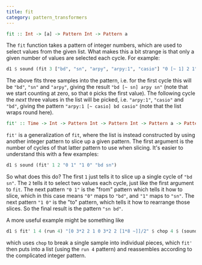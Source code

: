 ```yaml
---
title: fit
category: pattern_transformers
---
```


~~~~ haskell
fit :: Int -> [a] -> Pattern Int -> Pattern a
~~~~

The `fit` function takes a pattern of integer numbers, which are used to select values from the given list. What makes this a bit strange is that only a given number of values are selected each cycle. For example:

~~~~ haskell
d1 $ sound (fit 3 ["bd", "sn", "arpy", "arpy:1", "casio"] "0 [~ 1] 2 1")
~~~~

The above fits three samples into the pattern, i.e. for the first cycle this will be `"bd"`, `"sn"` and `"arpy"`, giving the result `"bd [~ sn] arpy sn"` (note that we start counting at zero, so that `0` picks the first value). The following cycle the *next* three values in the list will be picked, i.e. `"arpy:1"`, `"casio"` and `"bd"`, giving the pattern `"arpy:1 [~ casio] bd casio"` (note that the list wraps round here).

~~~~ haskell
fit' :: Time -> Int -> Pattern Int -> Pattern Int -> Pattern a -> Pattern a
~~~~

`fit'` is a generalization of `fit`, where the list is instead constructed by using another integer pattern to slice up a given pattern.  The first argument is the number of cycles of that latter pattern to use when slicing.  It's easier to understand this with a few examples:

~~~~ haskell
d1 $ sound (fit' 1 2 "0 1" "1 0" "bd sn")
~~~~

So what does this do?  The first `1` just tells it to slice up a single cycle of `"bd sn"`. The `2` tells it to select two values each cycle, just like the first argument to `fit`.  The next pattern `"0 1"` is the "from" pattern which tells it how to slice, which in this case means `"0"` maps to `"bd"`, and `"1"` maps to `"sn"`.  The next pattern `"1 0"` is the "to" pattern, which tells it how to rearrange those slices.  So the final result is the pattern `"sn bd"`.

A more useful example might be something like

~~~~ haskell
d1 $ fit' 1 4 (run 4) "[0 3*2 2 1 0 3*2 2 [1*8 ~]]/2" $ chop 4 $ (sound "breaks152" # unit "c")
~~~~

which uses `chop` to break a single sample into individual pieces, which `fit'` then puts into a list (using the `run 4` pattern) and reassembles according to the complicated integer pattern.
